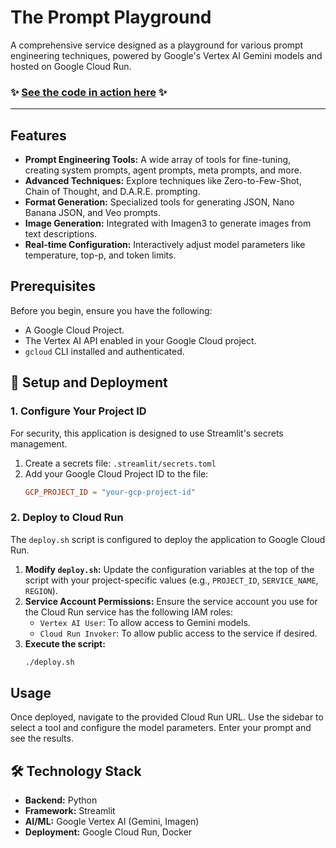 # The Prompt Playground

A comprehensive service designed as a playground for various prompt engineering techniques, powered by Google's Vertex AI Gemini models and hosted on Google Cloud Run.

### ✨ [See the code in action here](https://myprompt.online/) ✨

---

## Features

- **Prompt Engineering Tools:** A wide array of tools for fine-tuning, creating system prompts, agent prompts, meta prompts, and more.
- **Advanced Techniques:** Explore techniques like Zero-to-Few-Shot, Chain of Thought, and D.A.R.E. prompting.
- **Format Generation:** Specialized tools for generating JSON, Nano Banana JSON, and Veo prompts.
- **Image Generation:** Integrated with Imagen3 to generate images from text descriptions.
- **Real-time Configuration:** Interactively adjust model parameters like temperature, top-p, and token limits.

## Prerequisites

Before you begin, ensure you have the following:
- A Google Cloud Project.
- The Vertex AI API enabled in your Google Cloud project.
- `gcloud` CLI installed and authenticated.

## 🚀 Setup and Deployment

### 1. Configure Your Project ID
For security, this application is designed to use Streamlit's secrets management.

1.  Create a secrets file: `.streamlit/secrets.toml`
2.  Add your Google Cloud Project ID to the file:
    ```toml
    GCP_PROJECT_ID = "your-gcp-project-id"
    ```

### 2. Deploy to Cloud Run
The `deploy.sh` script is configured to deploy the application to Google Cloud Run.

1.  **Modify `deploy.sh`:** Update the configuration variables at the top of the script with your project-specific values (e.g., `PROJECT_ID`, `SERVICE_NAME`, `REGION`).
2.  **Service Account Permissions:** Ensure the service account you use for the Cloud Run service has the following IAM roles:
    - `Vertex AI User`: To allow access to Gemini models.
    - `Cloud Run Invoker`: To allow public access to the service if desired.
3.  **Execute the script:**
    ```bash
    ./deploy.sh
    ```

## Usage

Once deployed, navigate to the provided Cloud Run URL. Use the sidebar to select a tool and configure the model parameters. Enter your prompt and see the results.

## 🛠️ Technology Stack

- **Backend:** Python
- **Framework:** Streamlit
- **AI/ML:** Google Vertex AI (Gemini, Imagen)
- **Deployment:** Google Cloud Run, Docker